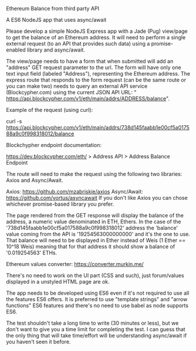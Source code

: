 Ethereum Balance from third party API

A ES6 NodeJS app that uses async/await

Please develop a simple NodeJS Express app with a Jade (Pug) view/page to
get the balance of an Ethereum address. It will need to perform a single
external request (to an API that provides such data) using a
promise-enabled library and async/await.

The view/page needs to have a form that when submitted will add an
"address" GET request parameter to the url. The form will have only one
text input field (labeled "Address"), representing the Ethereum address.
The express route that responds to the form request (can be the same route
or you can make two) needs to query an external API service
(Blockcypher.com) using the current JSON API URL: "
https://api.blockcypher.com/v1/eth/main/addrs/ADDRESS/balance".

Example of the request (using curl):

curl -s
https://api.blockcypher.com/v1/eth/main/addrs/738d145faabb1e00cf5a017588a9c0f998318012/balance

Blockchypher endpoint documentation:

https://dev.blockcypher.com/eth/ > Address API > Address Balance
Endpoint

The route will need to make the request using the following two libraries:
Axios and Async/Await.

Axios: https://github.com/mzabriskie/axios
Async/Await: https://github.com/yortus/asyncawait
If you don't like Axios you can chose whichever promise-based library you
prefer.

The page rendered from the GET response will display the balance of the
address, a numeric value denominated in ETH, Ethers. In the case of the
'738d145faabb1e00cf5a017588a9c0f998318012' address the 'balance' value
coming from the API is '19254563000000000' and it's the one to use. That
balance will need to be displayed in Ether instead of Weis (1 Ether ==
10^18 Weis) meaning that for that address it should show a balance of
'0.019254563' ETHs.

Ethereum values converter:
https://converter.murkin.me/

There's no need to work on the UI part (CSS and such), just forum/values
displayed in a unstyled HTML page are ok.

The app needs to be developed using ES6 even if it's not required to use
all the features ES6 offers. It is preferred to use "template strings" and
"arrow functions" ES6 features and there's no need to use babel as node
supports ES6.

The test shouldn't take a long time to write (30 minutes or less), but we
don't want to give you a time limit for completing the test. I can guess
that the only thing that will take time/effort will be understanding
async/await if you haven't seen it before.
